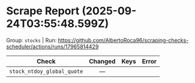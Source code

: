 # Scrape Report (2025-09-24T03:55:48.599Z)

Group: `stocks`  |  Run: https://github.com/AlbertoRoca96/scraping-checks-scheduler/actions/runs/17965814429

| Check | Changed | Keys | Error |
|---|:---:|:--|:--|
| `stock_ntdoy_global_quote` | — |  |  |
